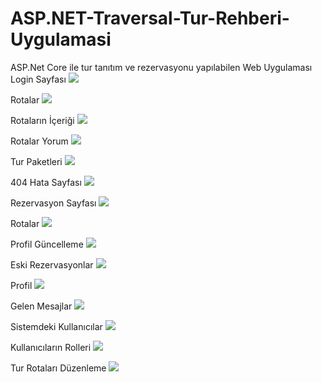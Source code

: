 # ASP.NET-Traversal-Tur-Rehberi-Uygulamasi
ASP.Net Core ile tur tanıtım ve rezervasyonu yapılabilen Web Uygulaması
Login Sayfası
<img src="https://github.com/furkanozkaymakk/ASP.NET-Traversal-Tur-Rehberi-Uygulamasi/blob/main/Travelsal.NetCoreProject/images/resim1.png" width="auto">


Rotalar
<img src="https://github.com/furkanozkaymakk/ASP.NET-Traversal-Tur-Rehberi-Uygulamasi/blob/main/Travelsal.NetCoreProject/images/resim2.png" width="auto">


Rotaların İçeriği
<img src="https://github.com/furkanozkaymakk/ASP.NET-Traversal-Tur-Rehberi-Uygulamasi/blob/main/Travelsal.NetCoreProject/images/rotaicerik1.png" width="auto">


Rotalar Yorum
<img src="https://github.com/furkanozkaymakk/ASP.NET-Traversal-Tur-Rehberi-Uygulamasi/blob/main/Travelsal.NetCoreProject/images/rotayorum1.png" width="auto">


Tur Paketleri
<img src="https://github.com/furkanozkaymakk/ASP.NET-Traversal-Tur-Rehberi-Uygulamasi/blob/main/Travelsal.NetCoreProject/images/resim3.png" width="auto">


404 Hata Sayfası
<img src="https://github.com/furkanozkaymakk/ASP.NET-Traversal-Tur-Rehberi-Uygulamasi/blob/main/Travelsal.NetCoreProject/images/resim4.png" width="auto">


Rezervasyon Sayfası
<img src="https://github.com/furkanozkaymakk/ASP.NET-Traversal-Tur-Rehberi-Uygulamasi/blob/main/Travelsal.NetCoreProject/images/resim5.png" width="auto">


Rotalar
<img src="https://github.com/furkanozkaymakk/ASP.NET-Traversal-Tur-Rehberi-Uygulamasi/blob/main/Travelsal.NetCoreProject/images/resim6.png" width="auto">


Profil Güncelleme
<img src="https://github.com/furkanozkaymakk/ASP.NET-Traversal-Tur-Rehberi-Uygulamasi/blob/main/Travelsal.NetCoreProject/images/resim7.png" width="auto">


Eski Rezervasyonlar
<img src="https://github.com/furkanozkaymakk/ASP.NET-Traversal-Tur-Rehberi-Uygulamasi/blob/main/Travelsal.NetCoreProject/images/resim8.png" width="auto">


Profil
<img src="https://github.com/furkanozkaymakk/ASP.NET-Traversal-Tur-Rehberi-Uygulamasi/blob/main/Travelsal.NetCoreProject/images/resim9.png" width="auto">


Gelen Mesajlar
<img src="https://github.com/furkanozkaymakk/ASP.NET-Traversal-Tur-Rehberi-Uygulamasi/blob/main/Travelsal.NetCoreProject/images/resim10.png" width="auto">


Sistemdeki Kullanıcılar
<img src="https://github.com/furkanozkaymakk/ASP.NET-Traversal-Tur-Rehberi-Uygulamasi/blob/main/Travelsal.NetCoreProject/images/resim11.png" width="auto">


Kullanıcıların Rolleri
<img src="https://github.com/furkanozkaymakk/ASP.NET-Traversal-Tur-Rehberi-Uygulamasi/blob/main/Travelsal.NetCoreProject/images/resim12.png" width="auto">


Tur Rotaları Düzenleme
<img src="https://github.com/furkanozkaymakk/ASP.NET-Traversal-Tur-Rehberi-Uygulamasi/blob/main/Travelsal.NetCoreProject/images/resim13.png" width="auto">
